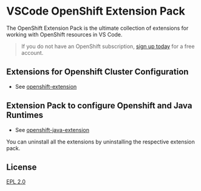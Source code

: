 
# VSCode OpenShift Extension Pack

The OpenShift Extension Pack is the ultimate collection of extensions for working with OpenShift resources in VS Code.

> If you do not have an OpenShift subscription, [sign up today](https://openshift.io/) for a free account.

## Extensions for Openshift Cluster Configuration

* See [openshift-extension](https://github.com/mohitsuman/vscode-openshift-extension-pack/tree/master/openshift)

## Extension Pack to configure Openshift and Java Runtimes

* See [openshift-java-extension](https://github.com/mohitsuman/vscode-openshift-extension-pack/tree/master/openshift-java)

You can uninstall all the extensions by uninstalling the respective extension pack.

## License

[EPL 2.0](LICENSE)
